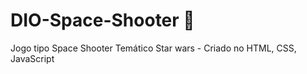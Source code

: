 # DIO-Space-Shooter :rocket:

Jogo tipo Space Shooter  Temático Star wars - Criado no HTML, CSS, JavaScript

